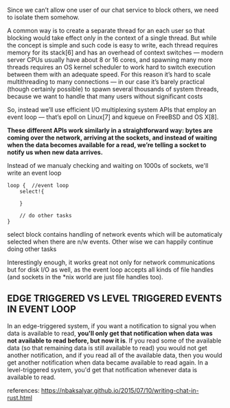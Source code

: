 Since we can’t allow one user of our chat service to block others, we need to isolate them somehow.

A common way is to create a separate thread for an each user so that blocking would take effect only in the context of a single thread. But while the concept is simple and such code is easy to write, each thread requires memory for its stack[6] and has an overhead of context switches — modern server CPUs usually have about 8 or 16 cores, and spawning many more threads requires an OS kernel scheduler to work hard to switch execution between them with an adequate speed. For this reason it’s hard to scale multithreading to many connections — in our case it’s barely practical (though certainly possible) to spawn several thousands of system threads, because we want to handle that many users without significant costs


So, instead we’ll use efficient I/O multiplexing system APIs that employ an event loop — that’s epoll on Linux[7] and kqueue on FreeBSD and OS X[8].

**These different APIs work similarly in a straightforward way: bytes are coming over the network, arriving at the sockets, and instead of waiting when the data becomes available for a read, we’re telling a socket to notify us when new data arrives.**

Instead of we manualy checking and waiting on 1000s of sockets, we'll write an event loop

```
loop {  //event loop
    select!{

    }

    // do other tasks
}
```

select block contains handling of network events which will be automaticaly selected when there are n/w events. Other wise we can happily continue doing other tasks

Interestingly enough, it works great not only for network communications but for disk I/O as well, as the event loop accepts all kinds of file handles (and sockets in the *nix world are just file handles too).

EDGE TRIGGERED VS LEVEL TRIGGERED EVENTS IN EVENT LOOP
---
In an edge-triggered system, if you want a notification to signal you when data is available to read, **you'll only get that notification when data was not available to read before, but now it is**. If you read some of the available data (so that remaining data is still available to read) you would not get another notification, and if you read all of the available data, then you would get another notification when data became available to read again. In a level-triggered system, you'd get that notification whenever data is available to read.



references: https://nbaksalyar.github.io/2015/07/10/writing-chat-in-rust.html